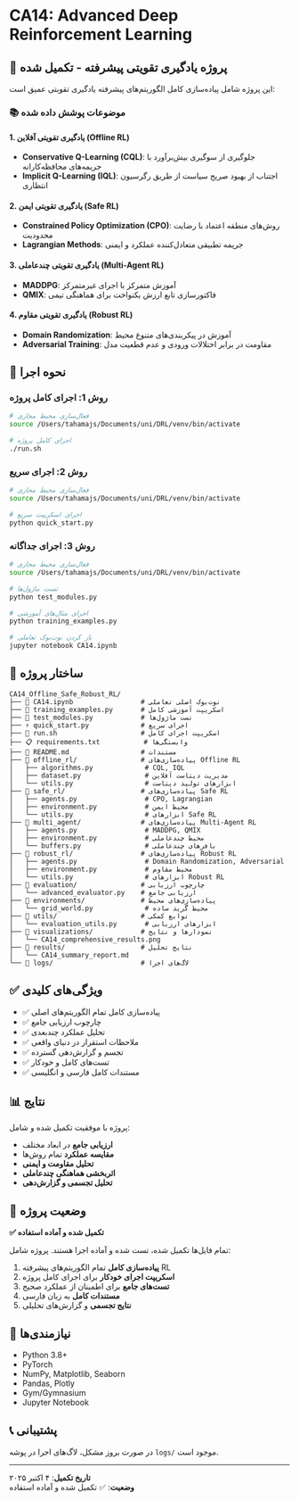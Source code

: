 # CA14: Advanced Deep Reinforcement Learning

## 🎯 پروژه یادگیری تقویتی پیشرفته - تکمیل شده

این پروژه شامل پیاده‌سازی کامل الگوریتم‌های پیشرفته یادگیری تقویتی عمیق است:

### 📚 موضوعات پوشش داده شده

#### 1. یادگیری تقویتی آفلاین (Offline RL)

- **Conservative Q-Learning (CQL)**: جلوگیری از سوگیری بیش‌برآورد با جریمه‌های محافظه‌کارانه
- **Implicit Q-Learning (IQL)**: اجتناب از بهبود صریح سیاست از طریق رگرسیون انتظاری

#### 2. یادگیری تقویتی ایمن (Safe RL)

- **Constrained Policy Optimization (CPO)**: روش‌های منطقه اعتماد با رضایت محدودیت
- **Lagrangian Methods**: جریمه تطبیقی متعادل‌کننده عملکرد و ایمنی

#### 3. یادگیری تقویتی چندعاملی (Multi-Agent RL)

- **MADDPG**: آموزش متمرکز با اجرای غیرمتمرکز
- **QMIX**: فاکتورسازی تابع ارزش یکنواخت برای هماهنگی تیمی

#### 4. یادگیری تقویتی مقاوم (Robust RL)

- **Domain Randomization**: آموزش در پیکربندی‌های متنوع محیط
- **Adversarial Training**: مقاومت در برابر اختلالات ورودی و عدم قطعیت مدل

## 🚀 نحوه اجرا

### روش 1: اجرای کامل پروژه

```bash
# فعال‌سازی محیط مجازی
source /Users/tahamajs/Documents/uni/DRL/venv/bin/activate

# اجرای کامل پروژه
./run.sh
```

### روش 2: اجرای سریع

```bash
# فعال‌سازی محیط مجازی
source /Users/tahamajs/Documents/uni/DRL/venv/bin/activate

# اجرای اسکریپت سریع
python quick_start.py
```

### روش 3: اجرای جداگانه

```bash
# فعال‌سازی محیط مجازی
source /Users/tahamajs/Documents/uni/DRL/venv/bin/activate

# تست ماژول‌ها
python test_modules.py

# اجرای مثال‌های آموزشی
python training_examples.py

# باز کردن نوت‌بوک تعاملی
jupyter notebook CA14.ipynb
```

## 📁 ساختار پروژه

```
CA14_Offline_Safe_Robust_RL/
├── 📓 CA14.ipynb                 # نوت‌بوک اصلی تعاملی
├── 🎯 training_examples.py       # اسکریپت آموزشی کامل
├── 🧪 test_modules.py            # تست ماژول‌ها
├── ⚡ quick_start.py             # اجرای سریع
├── 🚀 run.sh                     # اسکریپت اجرای کامل
├── 📋 requirements.txt           # وابستگی‌ها
├── 📖 README.md                  # مستندات
├── 📂 offline_rl/                # پیاده‌سازی‌های Offline RL
│   ├── algorithms.py             # CQL, IQL
│   ├── dataset.py                # مدیریت دیتاست آفلاین
│   └── utils.py                  # ابزارهای تولید دیتاست
├── 📂 safe_rl/                   # پیاده‌سازی‌های Safe RL
│   ├── agents.py                 # CPO, Lagrangian
│   ├── environment.py            # محیط ایمن
│   └── utils.py                  # ابزارهای Safe RL
├── 📂 multi_agent/               # پیاده‌سازی‌های Multi-Agent RL
│   ├── agents.py                 # MADDPG, QMIX
│   ├── environment.py            # محیط چندعاملی
│   └── buffers.py                # بافرهای چندعاملی
├── 📂 robust_rl/                 # پیاده‌سازی‌های Robust RL
│   ├── agents.py                 # Domain Randomization, Adversarial
│   ├── environment.py            # محیط مقاوم
│   └── utils.py                  # ابزارهای Robust RL
├── 📂 evaluation/                # چارچوب ارزیابی
│   └── advanced_evaluator.py    # ارزیابی جامع
├── 📂 environments/              # پیاده‌سازی‌های محیط
│   └── grid_world.py             # محیط گرید ساده
├── 📂 utils/                     # توابع کمکی
│   └── evaluation_utils.py       # ابزارهای ارزیابی
├── 📂 visualizations/            # نمودارها و نتایج
│   └── CA14_comprehensive_results.png
├── 📂 results/                   # نتایج تحلیل
│   └── CA14_summary_report.md
└── 📂 logs/                      # لاگ‌های اجرا
```

## ✅ ویژگی‌های کلیدی

- ✅ پیاده‌سازی کامل تمام الگوریتم‌های اصلی
- ✅ چارچوب ارزیابی جامع
- ✅ تحلیل عملکرد چندبعدی
- ✅ ملاحظات استقرار در دنیای واقعی
- ✅ تجسم و گزارش‌دهی گسترده
- ✅ تست‌های کامل و خودکار
- ✅ مستندات کامل فارسی و انگلیسی

## 📊 نتایج

پروژه با موفقیت تکمیل شده و شامل:

- **ارزیابی جامع** در ابعاد مختلف
- **مقایسه عملکرد** تمام روش‌ها
- **تحلیل مقاومت و ایمنی**
- **اثربخشی هماهنگی چندعاملی**
- **تحلیل تجسمی و گزارش‌دهی**

## 🎉 وضعیت پروژه

**✅ تکمیل شده و آماده استفاده**

تمام فایل‌ها تکمیل شده، تست شده و آماده اجرا هستند. پروژه شامل:

1. **پیاده‌سازی کامل** تمام الگوریتم‌های پیشرفته RL
2. **اسکریپت اجرای خودکار** برای اجرای کامل پروژه
3. **تست‌های جامع** برای اطمینان از عملکرد صحیح
4. **مستندات کامل** به زبان فارسی
5. **نتایج تجسمی** و گزارش‌های تحلیلی

## 🔧 نیازمندی‌ها

- Python 3.8+
- PyTorch
- NumPy, Matplotlib, Seaborn
- Pandas, Plotly
- Gym/Gymnasium
- Jupyter Notebook

## 📞 پشتیبانی

در صورت بروز مشکل، لاگ‌های اجرا در پوشه `logs/` موجود است.

---

**تاریخ تکمیل**: ۴ اکتبر ۲۰۲۵  
**وضعیت**: ✅ تکمیل شده و آماده استفاده
